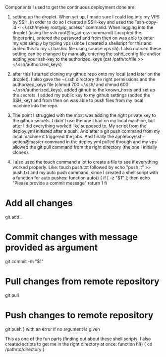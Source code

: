 Components I used to get the continuous deployment done are:

1) setting up the droplet. When set up, I made sure I could log into my VPS by SSH. In order to do so I created a SSH-key and used the "ssh-copy-id -i ~/.ssh/mykey root@ip_adress" command. When logging into the droplet (using the ssh root@ip_adress command) I accpted the fingerprint, entered the password and from then on was able to enter my vps simply by typing vps (since I created a shellsript for this and added this to my ~/.bashrc file using source vps.sh). I also noticed these setting can be changed by manually entering the sshd_config file and/or adding your ssh-key to the authorized_keys (cat /path/to/file >> ~/.ssh/authorized_keys)

2) after this I started cloning my github repo onto my local (and later on the droplet). I also gave the ~/.ssh directory the right permissions and the authorized_keys file (chmod 700 ~/.ssh/ and chmod 600 ~/.ssh/authorized_keys), added github to the known_hosts and set up the secrets. I added my public key to my github settings (added the SSH_key) and from then on was able to push files from my local machine into the repo.

3) The point I struggled with the most was adding the right private key to the github secrets. I didn't use the one I had on my local machine, but after I did everything worked like supposed to. My script from the deploy.yml initiated after a push. And after a git push command from my local machine it triggered the jobs. And finally the appleboy/ssh-action@master command in the deploy.yml pulled through and my vps allowed the git pull command from the right directory (the one I initially cloned).

4) I also used the touch command a lot to create a file to see if everything worked properly. Like: touch push.txt followed by echo "push it" >> push.txt and my auto push command, since I created a shell script with a function for auto pushes:
function auto() {
  if [ -z "$1" ]; then
    echo "Please provide a commit message"
    return 1
  fi

  # Add all changes
  git add .

  # Commit changes with message provided as argument
  git commit -m "$1"

  # Pull changes from remote repository
  git pull

  # Push changes to remote repository
  git push
}
with an error if no argument is given

This as one of the fun parts (finding out about these shell scripts. I also created scripts to get me in the right directory at once:
function hi() {
  cd /path/to/directory
}

                             
